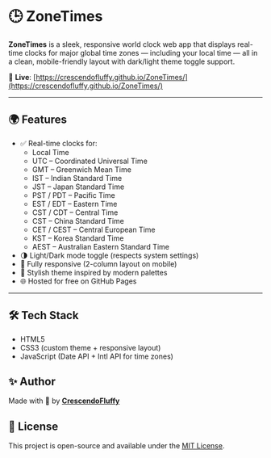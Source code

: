 # 🕒 ZoneTimes

**ZoneTimes** is a sleek, responsive world clock web app that displays real-time clocks for major global time zones — including your local time — all in a clean, mobile-friendly layout with dark/light theme toggle support.

🔗 **Live**: [https://crescendofluffy.github.io/ZoneTimes/](https://crescendofluffy.github.io/ZoneTimes/)

---

## 🌍 Features

- ✅ Real-time clocks for:
  - Local Time
  - UTC – Coordinated Universal Time
  - GMT – Greenwich Mean Time
  - IST – Indian Standard Time
  - JST – Japan Standard Time
  - PST / PDT – Pacific Time
  - EST / EDT – Eastern Time
  - CST / CDT – Central Time
  - CST – China Standard Time
  - CET / CEST – Central European Time
  - KST – Korea Standard Time
  - AEST – Australian Eastern Standard Time
- 🌗 Light/Dark mode toggle (respects system settings)
- 📱 Fully responsive (2-column layout on mobile)
- 🎨 Stylish theme inspired by modern palettes
- 🌐 Hosted for free on GitHub Pages

---

## 🛠️ Tech Stack

- HTML5
- CSS3 (custom theme + responsive layout)
- JavaScript (Date API + Intl API for time zones)


## ✨ Author

Made with 💖 by [**CrescendoFluffy**](https://github.com/CrescendoFluffy)

## 📄 License

This project is open-source and available under the [MIT License](https://opensource.org/license/mit).


